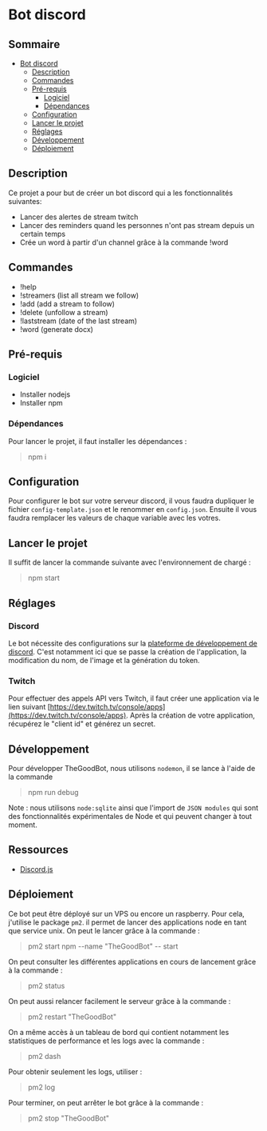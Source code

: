 # Bot discord

## Sommaire

- [Bot discord](#bot-discord)
  - [Description](#description)
  - [Commandes](#commandes)
  - [Pré-requis](#pré-requis)
    - [Logiciel](#logiciel)
    - [Dépendances](#dépendances)
  - [Configuration](#configuration)
  - [Lancer le projet](#lancer-le-projet)
  - [Réglages](#réglages)
  - [Développement](développement)
  - [Déploiement](#déploiement)

## Description

Ce projet a pour but de créer un bot discord qui a les fonctionnalités suivantes:

- Lancer des alertes de stream twitch
- Lancer des reminders quand les personnes n'ont pas stream depuis un certain temps
- Crée un word à partir d'un channel grâce à la commande !word

## Commandes

- !help
- !streamers (list all stream we follow)
- !add (add a stream to follow)
- !delete (unfollow a stream)
- !laststream (date of the last stream)
- !word (generate docx)

## Pré-requis

### Logiciel

- Installer nodejs
- Installer npm

### Dépendances

Pour lancer le projet, il faut installer les dépendances :

> npm i

## Configuration

Pour configurer le bot sur votre serveur discord, il vous faudra dupliquer le fichier `config-template.json` et le renommer en `config.json`.
Ensuite il vous faudra remplacer les valeurs de chaque variable avec les votres.

## Lancer le projet

Il suffit de lancer la commande suivante avec l'environnement de chargé :

> npm start

## Réglages

### Discord

Le bot nécessite des configurations sur la [plateforme de développement de discord](https://discord.com/developers/applications).
C'est notamment ici que se passe la création de l'application, la modification du nom, de l'image et la génération du token.

### Twitch
Pour effectuer des appels API vers Twitch, il faut créer une application via le lien suivant [https://dev.twitch.tv/console/apps](https://dev.twitch.tv/console/apps).
Après la création de votre application, récupérez le "client id" et générez un secret.

## Développement

Pour développer TheGoodBot, nous utilisons `nodemon`, il se lance à l'aide de la commande

> npm run debug

Note : nous utilisons `node:sqlite` ainsi que l'import de `JSON modules` qui sont des fonctionnalités expérimentales de Node et qui peuvent changer à tout moment.

## Ressources

- [Discord.js](https://discordjs.guide/)

## Déploiement

Ce bot peut être déployé sur un VPS ou encore un raspberry.
Pour cela, j'utilise le package `pm2`. il permet de lancer des applications node en tant que service unix.
On peut le lancer grâce à la commande :

> pm2 start npm --name "TheGoodBot" -- start

On peut consulter les différentes applications en cours de lancement grâce à la commande :

> pm2 status

On peut aussi relancer facilement le serveur grâce à la commande :

> pm2 restart "TheGoodBot"

On a même accès à un tableau de bord qui contient notamment les statistiques de performance et les logs avec la commande :

> pm2 dash

Pour obtenir seulement les logs, utiliser :

> pm2 log

Pour terminer, on peut arrêter le bot grâce à la commande :

> pm2 stop "TheGoodBot"

